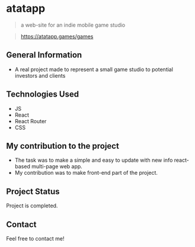 # atatapp
> a web-site for an indie mobile game studio

> https://atatapp.games/games

## General Information
- A real project made to represent a small game studio to potential investors and clients


## Technologies Used
- JS
- React
- React Router
- CSS


## My contribution to the project
- The task was to make a simple and easy to update with new info react-based multi-page web app.
- My contribution was to make front-end part of the project. 



## Project Status
Project is completed.


## Contact
Feel free to contact me!


